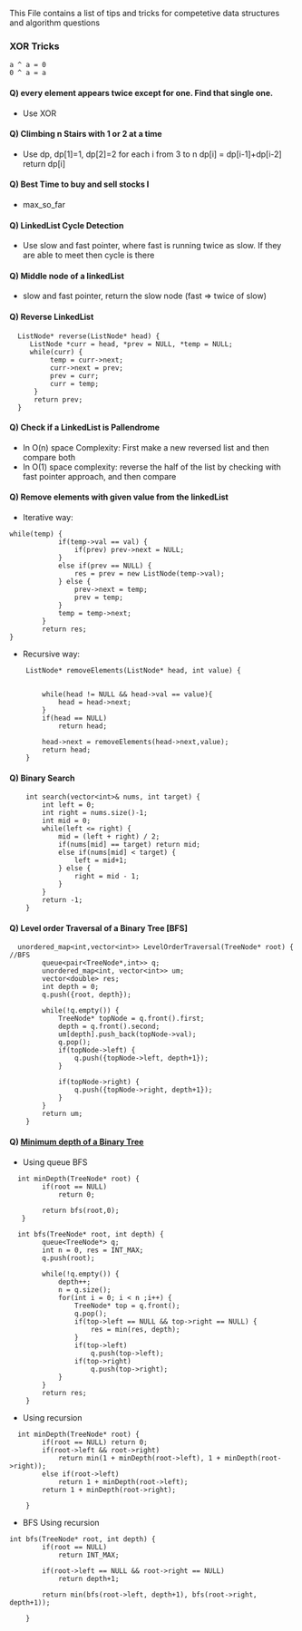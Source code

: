 This File contains a list of tips and tricks for competetive data structures and algorithm questions

### XOR Tricks
	a ^ a = 0
	0 ^ a = a
  
#### Q) every element appears twice except for one. Find that single one.
- Use XOR
#### Q) Climbing n Stairs with 1 or 2 at a time 
- Use dp, dp[1]=1, dp[2]=2 for each i from 3 to n dp[i] = dp[i-1]+dp[i-2] return dp[i]
#### Q) Best Time to buy and sell stocks I 
- max_so_far
#### Q) LinkedList Cycle Detection 
- Use slow and fast pointer, where fast is running twice as slow. If they are able to meet then cycle is there
#### Q) Middle node of a linkedList
- slow and fast pointer, return the slow node (fast => twice of slow)
#### Q) Reverse LinkedList 
```
  ListNode* reverse(ListNode* head) {
     ListNode *curr = head, *prev = NULL, *temp = NULL;
     while(curr) {
          temp = curr->next;
          curr->next = prev;
          prev = curr;
          curr = temp;
      }
      return prev;
  }
```
#### Q) Check if a LinkedList is Pallendrome 
- In O(n) space Complexity: First make a new reversed list and then compare both
- In O(1) space complexity: reverse the half of the list by checking with fast pointer approach, and then compare
#### Q) Remove elements with given value from the linkedList
- Iterative way: 
``` 
while(temp) {
            if(temp->val == val) {
                if(prev) prev->next = NULL;
            }
            else if(prev == NULL) {
                res = prev = new ListNode(temp->val);
            } else {
                prev->next = temp;
                prev = temp;
            }
            temp = temp->next;
        }
        return res;
}
```
- Recursive way: 
```
	ListNode* removeElements(ListNode* head, int value) {
        
        
        while(head != NULL && head->val == value){
            head = head->next;
        }
        if(head == NULL)
            return head;
        
        head->next = removeElements(head->next,value);
        return head;
    }
```
#### Q) Binary Search
```
    int search(vector<int>& nums, int target) {
        int left = 0;
        int right = nums.size()-1;
        int mid = 0;
        while(left <= right) {
            mid = (left + right) / 2;
            if(nums[mid] == target) return mid;
            else if(nums[mid] < target) {
                left = mid+1;
            } else {
                right = mid - 1;
            }
        }
        return -1;
    }
```
#### Q) Level order Traversal of a Binary Tree [BFS]
```
  unordered_map<int,vector<int>> LevelOrderTraversal(TreeNode* root) { //BFS
        queue<pair<TreeNode*,int>> q;
        unordered_map<int, vector<int>> um;
        vector<double> res;
        int depth = 0;
        q.push({root, depth});
        
        while(!q.empty()) {
            TreeNode* topNode = q.front().first;
            depth = q.front().second;
            um[depth].push_back(topNode->val);
            q.pop();
            if(topNode->left) {
                q.push({topNode->left, depth+1});
            }
            
            if(topNode->right) {
                q.push({topNode->right, depth+1});
            }
        }
        return um;
    }
```

#### Q) [Minimum depth of a Binary Tree](https://leetcode.com/problems/minimum-depth-of-binary-tree/)
- Using queue BFS
```
  int minDepth(TreeNode* root) {
        if(root == NULL)
            return 0;
        
        return bfs(root,0); 
   }
   
  int bfs(TreeNode* root, int depth) {
        queue<TreeNode*> q;
        int n = 0, res = INT_MAX;
        q.push(root);
        
        while(!q.empty()) {
            depth++;
            n = q.size();
            for(int i = 0; i < n ;i++) {
                TreeNode* top = q.front();
                q.pop();
                if(top->left == NULL && top->right == NULL) {
                    res = min(res, depth);
                }
                if(top->left)
                    q.push(top->left);
                if(top->right)
                    q.push(top->right);
            }
        }
        return res;
    }
```

- Using recursion
```
  int minDepth(TreeNode* root) {
        if(root == NULL) return 0;
        if(root->left && root->right)
            return min(1 + minDepth(root->left), 1 + minDepth(root->right));
        else if(root->left) 
            return 1 + minDepth(root->left);
        return 1 + minDepth(root->right);

    }
```
- BFS Using recursion
```
int bfs(TreeNode* root, int depth) {
        if(root == NULL)
            return INT_MAX;
        
        if(root->left == NULL && root->right == NULL)
            return depth+1;
        
        return min(bfs(root->left, depth+1), bfs(root->right, depth+1));
        
    }
```
